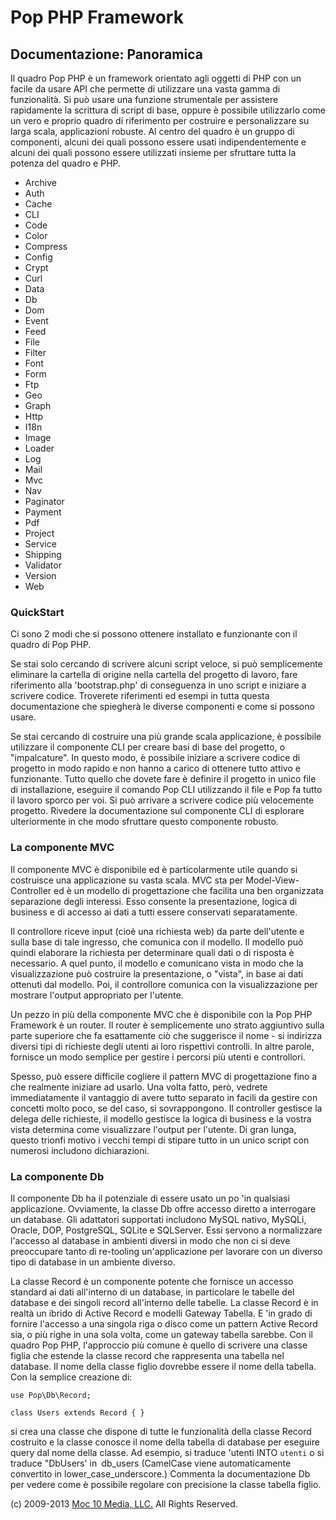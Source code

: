 Pop PHP Framework
=================

Documentazione: Panoramica
--------------------------

Il quadro Pop PHP è un framework orientato agli oggetti di PHP con un
facile da usare API che permette di utilizzare una vasta gamma di
funzionalità. Si può usare una funzione strumentale per assistere
rapidamente la scrittura di script di base, oppure è possibile
utilizzarlo come un vero e proprio quadro di riferimento per costruire e
personalizzare su larga scala, applicazioni robuste. Al centro del
quadro è un gruppo di componenti, alcuni dei quali possono essere usati
indipendentemente e alcuni dei quali possono essere utilizzati insieme
per sfruttare tutta la potenza del quadro e PHP.

-   Archive
-   Auth
-   Cache
-   CLI
-   Code
-   Color
-   Compress
-   Config
-   Crypt
-   Curl
-   Data
-   Db
-   Dom
-   Event
-   Feed
-   File
-   Filter
-   Font
-   Form
-   Ftp
-   Geo
-   Graph
-   Http
-   I18n
-   Image
-   Loader
-   Log
-   Mail
-   Mvc
-   Nav
-   Paginator
-   Payment
-   Pdf
-   Project
-   Service
-   Shipping
-   Validator
-   Version
-   Web

### QuickStart

Ci sono 2 modi che si possono ottenere installato e funzionante con il
quadro di Pop PHP.

Se stai solo cercando di scrivere alcuni script veloce, si può
semplicemente eliminare la cartella di origine nella cartella del
progetto di lavoro, fare riferimento alla 'bootstrap.php' di conseguenza
in uno script e iniziare a scrivere codice. Troverete riferimenti ed
esempi in tutta questa documentazione che spiegherà le diverse
componenti e come si possono usare.

Se stai cercando di costruire una più grande scala applicazione, è
possibile utilizzare il componente CLI per creare basi di base del
progetto, o "impalcature". In questo modo, è possibile iniziare a
scrivere codice di progetto in modo rapido e non hanno a carico di
ottenere tutto attivo e funzionante. Tutto quello che dovete fare è
definire il progetto in unico file di installazione, eseguire il comando
Pop CLI utilizzando il file e Pop fa tutto il lavoro sporco per voi. Si
può arrivare a scrivere codice più velocemente progetto. Rivedere la
documentazione sul componente CLI di esplorare ulteriormente in che modo
sfruttare questo componente robusto.

### La componente MVC

Il componente MVC è disponibile ed è particolarmente utile quando si
costruisce una applicazione su vasta scala. MVC sta per
Model-View-Controller ed è un modello di progettazione che facilita una
ben organizzata separazione degli interessi. Esso consente la
presentazione, logica di business e di accesso ai dati a tutti essere
conservati separatamente.

Il controllore riceve input (cioè una richiesta web) da parte
dell'utente e sulla base di tale ingresso, che comunica con il modello.
Il modello può quindi elaborare la richiesta per determinare quali dati
o di risposta è necessario. A quel punto, il modello e comunicano vista
in modo che la visualizzazione può costruire la presentazione, o
"vista", in base ai dati ottenuti dal modello. Poi, il controllore
comunica con la visualizzazione per mostrare l'output appropriato per
l'utente.

Un pezzo in più della componente MVC che è disponibile con la Pop PHP
Framework è un router. Il router è semplicemente uno strato aggiuntivo
sulla parte superiore che fa esattamente ciò che suggerisce il nome - si
indirizza diversi tipi di richieste degli utenti ai loro rispettivi
controlli. In altre parole, fornisce un modo semplice per gestire i
percorsi più utenti e controllori.

Spesso, può essere difficile cogliere il pattern MVC di progettazione
fino a che realmente iniziare ad usarlo. Una volta fatto, però, vedrete
immediatamente il vantaggio di avere tutto separato in facili da gestire
con concetti molto poco, se del caso, si sovrappongono. Il controller
gestisce la delega delle richieste, il modello gestisce la logica di
business e la vostra vista determina come visualizzare l'output per
l'utente. Di gran lunga, questo trionfi motivo i vecchi tempi di stipare
tutto in un unico script con numerosi includono dichiarazioni.

### La componente Db

Il componente Db ha il potenziale di essere usato un po 'in qualsiasi
applicazione. Ovviamente, la classe Db offre accesso diretto a interrogare
un database. Gli adattatori supportati includono MySQL nativo, MySQLi,
Oracle, DOP, PostgreSQL, SQLite e SQLServer. Essi servono a normalizzare
l'accesso al database in ambienti diversi in modo che non ci si deve
preoccupare tanto di re-tooling un'applicazione per lavorare con un
diverso tipo di database in un ambiente diverso.

La classe Record è un componente potente che fornisce un accesso standard
ai dati all'interno di un database, in particolare le tabelle del database
e dei singoli record all'interno delle tabelle. La classe Record è in
realtà un ibrido di Active Record e modelli Gateway Tabella. E 'in grado
di fornire l'accesso a una singola riga o disco come un pattern Active
Record sia, o più righe in una sola volta, come un gateway tabella sarebbe.
Con il quadro Pop PHP, l'approccio più comune è quello di scrivere una
classe figlia che estende la classe record che rappresenta una tabella
nel database. Il nome della classe figlio dovrebbe essere il nome della
tabella. Con la semplice creazione di:

    use Pop\Db\Record;

    class Users extends Record { }

si crea una classe che dispone di tutte le funzionalità della classe
Record costruito e la classe conosce il nome della tabella di database
per eseguire query dal nome della classe. Ad esempio, si traduce 'utenti
INTO `utenti` o si traduce "DbUsers' in` `db_users (CamelCase viene
automaticamente convertito in lower_case_underscore.) Commenta la
documentazione Db per vedere come è possibile regolare con precisione la
classe tabella figlio.

\(c) 2009-2013 [Moc 10 Media, LLC.](http://www.moc10media.com) All
Rights Reserved.
